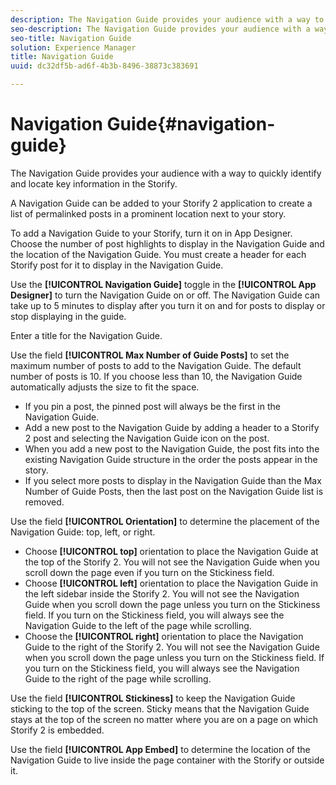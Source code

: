 ```yaml
---
description: The Navigation Guide provides your audience with a way to quickly identify and locate key information in the Storify.
seo-description: The Navigation Guide provides your audience with a way to quickly identify and locate key information in the Storify.
seo-title: Navigation Guide
solution: Experience Manager
title: Navigation Guide
uuid: dc32df5b-ad6f-4b3b-8496-38873c383691

---
```


# Navigation Guide{#navigation-guide}

The Navigation Guide provides your audience with a way to quickly identify and locate key information in the Storify.

A Navigation Guide can be added to your Storify 2 application to create a list of permalinked posts in a prominent location next to your story.

To add a Navigation Guide to your Storify, turn it on in App Designer. Choose the number of post highlights to display in the Navigation Guide and the location of the Navigation Guide. You must create a header for each Storify post for it to display in the Navigation Guide.

Use the **[!UICONTROL Navigation Guide]** toggle in the **[!UICONTROL App Designer]** to turn the Navigation Guide on or off. The Navigation Guide can take up to 5 minutes to display after you turn it on and for posts to display or stop displaying in the guide.

Enter a title for the Navigation Guide.

Use the field **[!UICONTROL Max Number of Guide Posts]** to set the maximum number of posts to add to the Navigation Guide. The default number of posts is 10. If you choose less than 10, the Navigation Guide automatically adjusts the size to fit the space.

* If you pin a post, the pinned post will always be the first in the Navigation Guide.
* Add a new post to the Navigation Guide by adding a header to a Storify 2 post and selecting the Navigation Guide icon on the post.
* When you add a new post to the Navigation Guide, the post fits into the existing Navigation Guide structure in the order the posts appear in the story.
* If you select more posts to display in the Navigation Guide than the Max Number of Guide Posts, then the last post on the Navigation Guide list is removed.

Use the field **[!UICONTROL Orientation]** to determine the placement of the Navigation Guide: top, left, or right.

* Choose **[!UICONTROL top]** orientation to place the Navigation Guide at the top of the Storify 2. You will not see the Navigation Guide when you scroll down the page even if you turn on the Stickiness field.
* Choose **[!UICONTROL left]** orientation to place the Navigation Guide in the left sidebar inside the Storify 2. You will not see the Navigation Guide when you scroll down the page unless you turn on the Stickiness field. If you turn on the Stickiness field, you will always see the Navigation Guide to the left of the page while scrolling.
* Choose the **[!UICONTROL right]** orientation to place the Navigation Guide to the right of the Storify 2. You will not see the Navigation Guide when you scroll down the page unless you turn on the Stickiness field. If you turn on the Stickiness field, you will always see the Navigation Guide to the right of the page while scrolling.

Use the field **[!UICONTROL Stickiness]** to keep the Navigation Guide sticking to the top of the screen. Sticky means that the Navigation Guide stays at the top of the screen no matter where you are on a page on which Storify 2 is embedded.

Use the field **[!UICONTROL App Embed]** to determine the location of the Navigation Guide to live inside the page container with the Storify or outside it.
